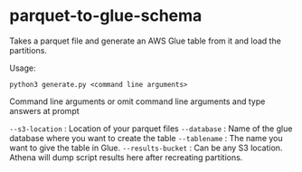 # parquet-to-glue-schema
Takes a parquet file and generate an AWS Glue table from it and load the partitions.

Usage:

`python3 generate.py <command line arguments>`

Command line arguments or omit command line arguments and type answers at prompt

`--s3-location`   : Location of your parquet files
`--database`  : Name of the glue database where you want to create the table
`--tablename` : The name you want to give the table in Glue.
`--results-bucket`  : Can be any S3 location. Athena will dump script results here after recreating partitions.
